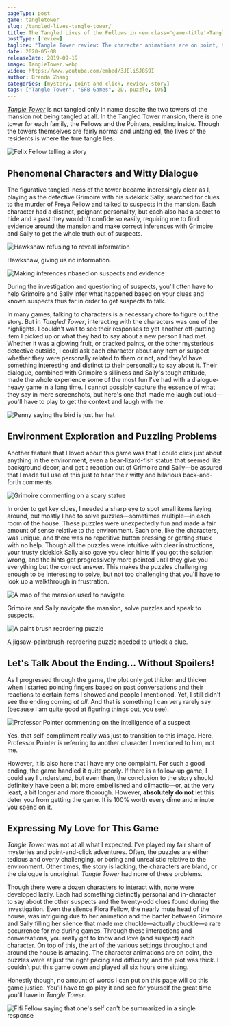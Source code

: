 ```yaml
---
pageType: post
game: tangletower
slug: /tangled-lives-tangle-tower/
title: The Tangled Lives of the Fellows in <em class='game-title'>Tangle Tower</em>
postType: [review]
tagline: "Tangle Tower review: The character animations are on point, the puzzles were at just the right pacing and difficulty, and the plot was thick. I couldn't put this game down and played all six hours one sitting."
date: 2020-05-08
releaseDate: 2019-09-19
image: TangleTower.webp
video: https://www.youtube.com/embed/3JEliSJ859I
author: Brenda Zhang
categories: [mystery, point-and-click, review, story]
tags: ["Tangle Tower", "SFB Games", 2D, puzzle, iOS]
---
```


[_Tangle Tower_](https://www.tangletowergame.com/) is not tangled only in name despite the two towers of the mansion not being tangled at all. In the Tangled Tower mansion, there is one tower for each family, the Fellows and the Pointers, residing inside. Though the towers themselves are fairly normal and untangled, the lives of the residents is where the true tangle lies.

![Felix Fellow telling a story][image0]

## Phenomenal Characters and Witty Dialogue

The figurative tangled-ness of the tower became increasingly clear as I, playing as the detective Grimoire with his sidekick Sally, searched for clues to the murder of Freya Fellow and talked to suspects in the mansion. Each character had a distinct, poignant personality, but each also had a secret to hide and a past they wouldn't confide so easily, requiring me to find evidence around the mansion and make correct inferences with Grimoire and Sally to get the whole truth out of suspects.

![Hawkshaw refusing to reveal information][image1]

<figcaption>Hawkshaw, giving us no information.</figcaption>

![Making inferences nbased on suspects and evidence][image2]

<figcaption>During the investigation and questioning of suspects, you'll often have to help Grimoire and Sally infer what happened based on your clues and known suspects thus far in order to get suspects to talk.</figcaption>

In many games, talking to characters is a necessary chore to figure out the story. But in _Tangled Tower_, interacting with the characters was one of the highlights. I couldn't wait to see their responses to yet another off-putting item I picked up or what they had to say about a new person I had met. Whether it was a glowing fruit, or cracked paints, or the other mysterious detective outside, I could ask each character about any item or suspect whether they were personally related to them or not, and they'd have something interesting and distinct to their personality to say about it. Their dialogue, combined with Grimoire's silliness and Sally's tough attitude, made the whole experience some of the most fun I've had with a dialogue-heavy game in a long time. I cannot possibly capture the essence of what they say in mere screenshots, but here's one that made me laugh out loud—you'll have to play to get the context and laugh with me.

![Penny saying the bird is just her hat][image3]

## Environment Exploration and Puzzling Problems

Another feature that I loved about this game was that I could click just about anything in the environment, even a bear-lizard-fish statue that seemed like background decor, and get a reaction out of Grimoire and Sally—be assured that I made full use of this just to hear their witty and hilarious back-and-forth comments.

![Grimoire commenting on a scary statue][image4]

In order to get key clues, I needed a sharp eye to spot small items laying around, but mostly I had to solve puzzles—sometimes multiple—in each room of the house. These puzzles were unexpectedly fun and made a fair amount of sense relative to the environment. Each one, like the characters, was unique, and there was no repetitive button pressing or getting stuck with no help. Though all the puzzles were intuitive with clear instructions, your trusty sidekick Sally also gave you clear hints if you got the solution wrong, and the hints get progressively more pointed until they give you everything but the correct answer. This makes the puzzles challenging enough to be interesting to solve, but not too challenging that you'll have to look up a walkthrough in frustration.

![A map of the mansion used to navigate][image5]

<figcaption>Grimoire and Sally navigate the mansion, solve puzzles and speak to suspects.</figcaption>

![A paint brush reordering puzzle][image6]

<figcaption>A jigsaw-paintbrush-reordering puzzle needed to unlock a clue.</figcaption>

## Let's Talk About the Ending... Without Spoilers!

As I progressed through the game, the plot only got thicker and thicker when I started pointing fingers based on past conversations and their reactions to certain items I showed and people I mentioned. Yet, I still didn't see the ending coming _at all_. And that is something I can very rarely say (because I am quite good at figuring things out, you see).

![Professor Pointer commenting on the intelligence of a suspect][image7]

<figcaption>Yes, that self-compliment really was just to transition to this image. Here, Professor Pointer is referring to another character I mentioned to him, not me.</figcaption>

However, it is also here that I have my one complaint. For such a good ending, the game handled it quite poorly. If there is a follow-up game, I could say I understand, but even then, the conclusion to the story should definitely have been a bit more embellished and climactic—or, at the very least, a bit longer and more thorough. However, **absolutely do not** let this deter you from getting the game. It is 100% worth every dime and minute you spend on it.

## Expressing My Love for This Game

_Tangle Tower_ was not at all what I expected. I've played my fair share of mysteries and point-and-click adventures. Often, the puzzles are either tedious and overly challenging, or boring and unrealistic relative to the environment. Other times, the story is lacking, the characters are bland, or the dialogue is unoriginal. _Tangle Tower_ had none of these problems.

Though there were a dozen characters to interact with, none were developed lazily. Each had something distinctly personal and in-character to say about the other suspects and the twenty-odd clues found during the investigation. Even the silence Flora Fellow, the nearly mute head of the house, was intriguing due to her animation and the banter between Grimoire and Sally filling her silence that made me chuckle&mdash;actually chuckle&mdash;a rare occurrence for me during games. Through these interactions and conversations, you really got to know and love (and suspect) each character. On top of this, the art of the various settings throughout and around the house is amazing. The character animations are on point, the puzzles were at just the right pacing and difficulty, and the plot was thick. I couldn't put this game down and played all six hours one sitting.

Honestly though, no amount of words I can put on this page will do this game justice. You'll have to go play it and see for yourself the great time you'll have in _Tangle Tower_.

![Fifi Fellow saying that one's self can't be summarized in a single response][image8]

[image0]: ../../../images/post/tangletower/TangleTower0.webp
[image1]: ../../../images/post/tangletower/TangleTower1.webp
[image2]: ../../../images/post/tangletower/TangleTower2.webp
[image3]: ../../../images/post/tangletower/TangleTower3.webp
[image4]: ../../../images/post/tangletower/TangleTower4.webp
[image5]: ../../../images/post/tangletower/TangleTower5.webp
[image6]: ../../../images/post/tangletower/TangleTower6.webp
[image7]: ../../../images/post/tangletower/TangleTower7.webp
[image8]: ../../../images/post/tangletower/TangleTower8.webp
